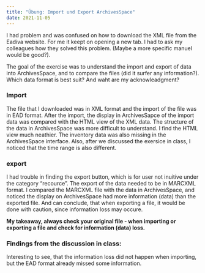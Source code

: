 ```yaml
---
title: "Übung: Import und Export ArchivesSpace"
date: 2021-11-05
---
```

I had problem and was confused on how to download the XML file from the Eadiva website. For me it keept on opening a new tab. I had to ask my colleagues how they solved this problem. (Maybe a more specific manuel would be good?).

The goal of the exercise was to understand the import and export of data into ArchivesSpace, and to compare the files (did it surfer any information?). Which data format is best suit? And waht are my acknowleadgment? 

### Import
The file that I downloaded was in XML format and the import of the file was in EAD format. After the import, the display in ArchivesSapce of the import data was compared with the  HTML view of the XML data. The structure of the data in ArchivesSpace was more difficult to understand. I find the HTML view much neathier. The inventory data was also missing in the ArchivesSpace interface. 
Also, after we discussed the exersice in class, I noticed that the time range is also different. 

### export
I had trouble in finding the export button, which is for user not inuitive under the category “recource”. The export of the data needed to be in MARCXML format. I compared the MARCXML file with the data in ArchivesSpace, and noticed the display on ArchivesSpace had more information (data) than the exported file. And can conclude, that when exporting a file, it would be done with caution, since information loss may occure. 

**My takeaway, always check your original file - when importing or exporting a file and check for information (data) loss.** 

### Findings from the discussion in class: 
Interesting to see, that the information loss did not happen when importing, but the EAD format already missed some information. 

